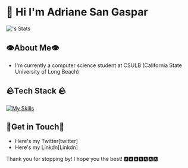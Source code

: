 
# 👋 Hi I'm Adriane San Gaspar 

![<Alkon0st>'s Stats](https://github-readme-stats.vercel.app/api?username=Alkon0st&theme=vuedark&show_icons=true&hide_border=true&count_private=true)


## 👁️About Me👁️
- I'm currently a computer science student at CSULB (California State University of Long Beach)

## 🪨Tech Stack 🪨
[![My Skills](https://skillicons.dev/icons?i=js,html,css,python,c,c#,mongodb,postgresql)](https://skillicons.dev)

## 🎱Get in Touch🎱
- Here's my Twitter[twitter]
- Here's my Linkdn[Linkdn]

Thank you for stopping by! I hope you the best! 🅰️🅰️🅰️🅰️🅰️🅰️🅰️
